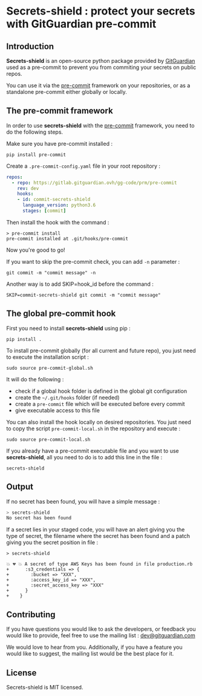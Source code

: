 # Secrets-shield : protect your secrets with GitGuardian pre-commit

## Introduction

**Secrets-shield** is an open-source python package provided by [GitGuardian](https://gitguardian.com/) used as a pre-commit to prevent you from commiting your secrets on public repos.

You can use it via the [pre-commit](https://pre-commit.com/) framework on your repositories, or as a standalone pre-commit either globally or locally.

## The pre-commit framework

In order to use **secrets-shield** with the [pre-commit](https://pre-commit.com/) framework, you need to do the following steps.

Make sure you have pre-commit installed :

```shell
pip install pre-commit
```

Create a `.pre-commit-config.yaml` file in your root repository :

```yaml
repos:
  - repo: https://gitlab.gitguardian.ovh/gg-code/prm/pre-commit
    rev: dev
    hooks:
    - id: commit-secrets-shield
      language_version: python3.6
      stages: [commit]
```

Then install the hook with the command :

```shell
> pre-commit install
pre-commit installed at .git/hooks/pre-commit
```

Now you're good to go!

If you want to skip the pre-commit check, you can add `-n` parameter :

```shell
git commit -m "commit message" -n
```

Another way is to add SKIP=hook_id before the command :

```shell
SKIP=commit-secrets-shield git commit -m "commit message"
```

## The global pre-commit hook

First you need to install **secrets-shield** using pip :

```shell
pip install .
```

To install pre-commit globally (for all current and future repo), you just need to execute the installation script :

```shell
sudo source pre-commit-global.sh
```

It will do the following :

* check if a global hook folder is defined in the global git configuration
* create the `~/.git/hooks` folder (if needed)
* create a `pre-commit` file which will be executed before every commit
* give executable access to this file

You can also install the hook locally on desired repositories. You just need to copy the script `pre-commit-local.sh` in the repository and execute :

```shell
sudo source pre-commit-local.sh
```

If you already have a pre-commit executable file and you want to use **secrets-shield**, all you need to do is to add this line in the file :

```shell
secrets-shield
```

## Output

If no secret has been found, you will have a simple message :

```bash
> secrets-shield
No secret has been found
```

If a secret lies in your staged code, you will have an alert giving you the type of secret, the filename where the secret has been found and a patch giving you the secret position in file :

```shell
> secrets-shield

💥 💔 💥 A secret of type AWS Keys has been found in file production.rb
+      :s3_credentials => {
+        :bucket => "XXX",
+        :access_key_id => "XXX",
+        :secret_access_key => "XXX"
+      }
+    }
```

## Contributing

If you have questions you would like to ask the developers, or feedback you would like to provide, feel free to use the mailing list : dev@gitguardian.com

We would love to hear from you. Additionally, if you have a feature you would like to suggest, the mailing list would be the best place for it.

## License

Secrets-shield is MIT licensed.
